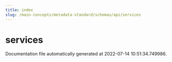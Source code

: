 ```yaml
---
title: index
slug: /main-concepts/metadata-standard/schemas/api/services
---
```


# services

Documentation file automatically generated at 2022-07-14 10:51:34.749986.
